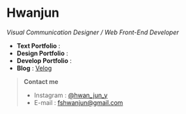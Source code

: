 # Hwanjun
 *Visual Communication Designer / Web Front-End Developer*

	
- **Text Portfolio** : [ ](notion.com)
- **Design Portfolio** : [ ](yuhwanjun.com)
- **Develop Portfolio** : [ ](yuhwanjun.com)
- **Blog** : [Velog](https://velog.io/@yuhwanjun)
	

>**Contact me**
>  - Instagram : [@hwan_jun_y](https://www.instagram.com/hwan_jun_y/)
>  - E-mail : [fshwanjun@gmail.com](fshwanjun@gmail.com)
